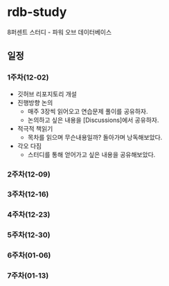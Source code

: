 # rdb-study
8퍼센트 스터디 - 파워 오브 데이터베이스

## 일정
### 1주차(12-02)
- 깃허브 리포지토리 개설
- 진행방향 논의
  - 매주 3장씩 읽어오고 연습문제 풀이를 공유하자.
  - 논의하고 싶은 내용을 [Discussions]에서 공유하자.
- 적극적 책읽기
  - 목차를 읽으며 무슨내용일까? 돌아가며 낭독해보았다.
- 각오 다짐
  - 스터디를 통해 얻어가고 싶은 내용을 공유해보았다.
### 2주차(12-09)

### 3주차(12-16)

### 4주차(12-23)

### 5주차(12-30)

### 6주차(01-06)

### 7주차(01-13)
